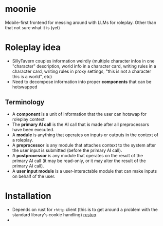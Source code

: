 # moonie
Mobile-first frontend for messing around with LLMs for roleplay. Other than that not sure what it is (yet)

# Roleplay idea
- SillyTavern couples information weirdly (multiple character infos in one "character" description, world info in a character card, writing rules in a character card, writing rules in proxy settings, "this is not a character this is a world", etc)
- Need to decompose information into proper **components** that can be hotswapped 

## Terminology
- A **component** is a unit of information that the user can hotswap for roleplay context
- The **primary AI call** is the AI call that is made after all preprocessors have been executed.
- A **module** is anything that operates on inputs or outputs in the context of a roleplay.
- A **preprocessor** is any module that attaches context to the system after the user input is submitted (before the primary AI call).
- A **postprocessor** is any module that operates on the result of the primary AI call (it may be read-only, or it may alter the result of the primary AI call).
- A **user input module** is a user-interactable module that can make inputs on behalf of the user.

# Installation
- Depends on rust for `rhttp` client (this is to get around a problem with the standard library's cookie handling) [rustup](https://rustup.rs/)
- 